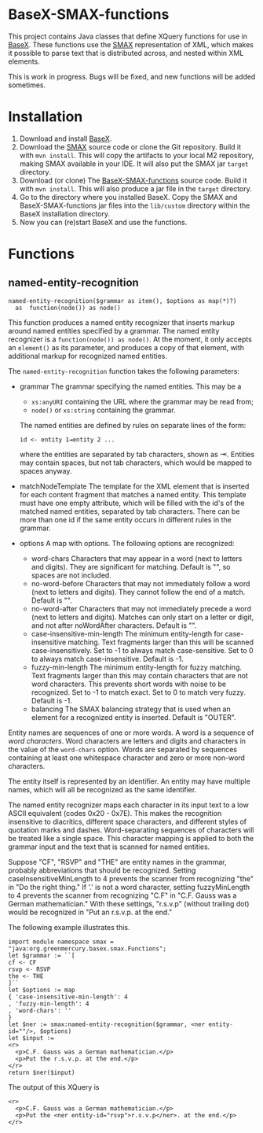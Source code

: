 # BaseX-SMAX-functions

This project contains Java classes that define XQuery functions for use in [BaseX](https://basex.org/).
These functions use the [SMAX](https://github.com/nverwer/SMAX) representation of XML,
which makes it possible to parse text that is distributed across, and nested within XML elements.

This is work in progress. Bugs will be fixed, and new functions will be added sometimes.

# Installation

1. Download and install [BaseX](https://basex.org/).
1. Download the [SMAX](https://github.com/nverwer/SMAX) source code or clone the Git repository.
   Build it with `mvn install`.
   This will copy the artifacts to your local M2 repository, making SMAX available in your IDE.
   It will also put the SMAX jar `target` directory.
1. Download (or clone) The [BaseX-SMAX-functions](https://github.com/structured-data-friends/BaseX-SMAX-functions/) source code.
   Build it with `mvn install`. This will also produce a jar file in the `target` directory.
1. Go to the directory where you installed BaseX.
   Copy the SMAX and BaseX-SMAX-functions jar files into the `lib/custom` directory within the BaseX installation directory.
1. Now you can (re)start BaseX and use the functions.

# Functions

## named-entity-recognition

```
named-entity-recognition($grammar as item(), $options as map(*)?)
  as  function(node()) as node()
```

This function produces a named entity recognizer that inserts markup around named entities specified by a grammar.
The named entity recognizer is a `function(node()) as node()`.
At the moment, it only accepts an `element()` as its parameter, and produces a copy of that element,
with additional markup for recognized named entities.

The `named-entity-recognition` function takes the following parameters:

* grammar The grammar specifying the named entities. This may be a
    * `xs:anyURI` containing the URL where the grammar may be read from;
    * `node()` or `xs:string` containing the grammar.

    The named entities are defined by rules on separate lines of the form:
    ```
    id <- entity 1⇥entity 2 ...
    ```
    where the entities are separated by tab characters, shown as ⇥.
    Entities may contain spaces, but not tab characters, which would be mapped to spaces anyway.
* matchNodeTemplate The template for the XML element that is inserted for each content fragment that matches a named entity.
    This template must have one empty attribute, which will be filled with the id's of the matched named entities, separated by tab characters.
    There can be more than one id if the same entity occurs in different rules in the grammar.
* options A map with options. The following options are recognized:
    * word-chars Characters that may appear in a word (next to letters and digits).
        They are significant for matching. Default is "", so spaces are not included.
    * no-word-before Characters that may not immediately follow a word (next to letters and digits).
        They cannot follow the end of a match. Default is "".
    * no-word-after Characters that may not immediately precede a word (next to letters and digits).
        Matches can only start on a letter or digit, and not after noWordAfter characters. Default is "".
    * case-insensitive-min-length The minimum entity-length for case-insensitive matching.
        Text fragments larger than this will be scanned case-insensitively.
        Set to -1 to always match case-sensitive. Set to 0 to always match case-insensitive.
        Default is -1.
    * fuzzy-min-length The minimum entity-length for fuzzy matching.
        Text fragments larger than this may contain characters that are not word characters.
        This prevents short words with noise to be recognized.
        Set to -1 to match exact. Set to 0 to match very fuzzy.
        Default is -1.
    * balancing The SMAX balancing strategy that is used when an element for a recognized entity is inserted.
        Default is "OUTER".

Entity names are sequences of one or more words.
A word is a sequence of *word characters*.
Word characters are letters and digits and characters in the value of the `word-chars` option.
Words are separated by sequences containing at least one whitespace character and zero or more non-word characters.

The entity itself is represented by an identifier.
An entity may have multiple names, which will all be recognized as the same identifier.

The named entity recognizer maps each character in its input text to a low ASCII equivalent (codes 0x20 - 0x7E).
This makes the recognition insensitive to diacritics, different space characters, and different styles of quotation marks and dashes.
Word-separating sequences of characters will be treated like a single space.
This character mapping is applied to both the grammar input and the text that is scanned for named entities.

Suppose "CF", "RSVP" and "THE" are entity names in the grammar, probably abbreviations that should be recognized.
Setting caseInsensitiveMinLength to 4 prevents the scanner from recognizing "the" in "Do the right thing."
If '.' is not a word character, setting fuzzyMinLength to 4 prevents the scanner from recognizing "C.F" in "C.F. Gauss was a German mathematician."
With these settings, "r.s.v.p" (without trailing dot) would be recognized in "Put an r.s.v.p. at the end."

The following example illustrates this.
```
import module namespace smax = "java:org.greenmercury.basex.smax.Functions";
let $grammar := ``[
cf <- CF
rsvp <- RSVP
the <- THE
]``
let $options := map
{ 'case-insensitive-min-length': 4
, 'fuzzy-min-length': 4
, 'word-chars': ''
}
let $ner := smax:named-entity-recognition($grammar, <ner entity-id=""/>, $options)
let $input :=
<r>
  <p>C.F. Gauss was a German mathematician.</p>
  <p>Put the r.s.v.p. at the end.</p>
</r>
return $ner($input)
```
The output of this XQuery is
```
<r>
  <p>C.F. Gauss was a German mathematician.</p>
  <p>Put the <ner entity-id="rsvp">r.s.v.p</ner>. at the end.</p>
</r>
```

